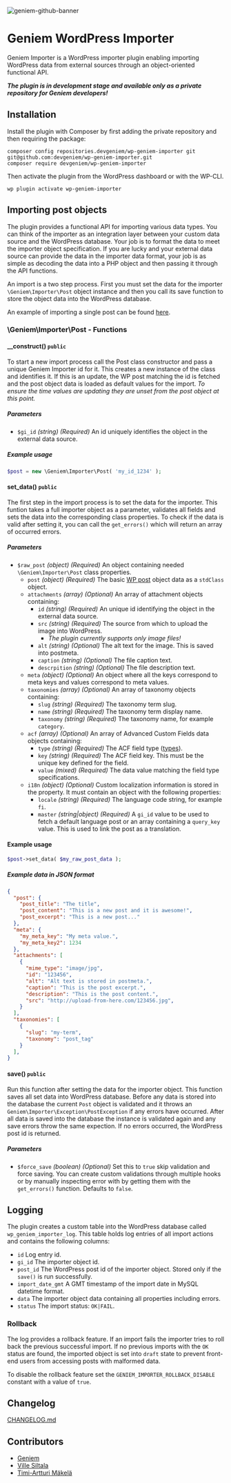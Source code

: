![geniem-github-banner](https://cloud.githubusercontent.com/assets/5691777/14319886/9ae46166-fc1b-11e5-9630-d60aa3dc4f9e.png)

# Geniem WordPress Importer

Geniem Importer is a WordPress importer plugin enabling importing WordPress data from external sources through an object-oriented functional API.

***The plugin is in development stage and available only as a private repository for Geniem developers!***

## Installation

Install the plugin with Composer by first adding the private repository and then requiring the package:

```
composer config repositories.devgeniem/wp-geniem-importer git git@github.com:devgeniem/wp-geniem-importer.git
composer require devgeniem/wp-geniem-importer
```
Then activate the plugin from the WordPress dashboard or with the WP-CLI.

```
wp plugin activate wp-geniem-importer
```

## Importing post objects

The plugin provides a functional API for importing various data types. You can think of the importer as an integration layer between your custom data source and the WordPress database. Your job is to format the data to meet the importer object specification. If you are lucky and your external data source can provide the data in the importer data format, your job is as simple as decoding the data into a PHP object and then passing it through the API functions.

An import is a two step process. First you must set the data for the importer `\Geniem\Importer\Post` object instance and then you call its save function to store the object data into the WordPress database.

An example of importing a single post can be found [here](docs/examples/example-post.php).

### \Geniem\Importer\Post - Functions

#### __construct() `public`

To start a new import process call the Post class constructor and pass a unique Geniem Importer id for it. This creates a new instance of the class and identifies it. If this is an update, the WP post matching the id is fetched and the post object data is loaded as default values for the import. *To ensure the time values are updating they are unset from the post object at this point.*

##### Parameters

- `$gi_id` *(string) (Required)* An id uniquely identifies the object in the external data source.

##### Example usage

```php
$post = new \Geniem\Importer\Post( 'my_id_1234' );
```



#### set_data() `public`

The first step in the import process is to set the data for the importer. This funtion takes a full importer object as a parameter, validates all fields and sets the data into the corresponding class properties. To check if the data is valid after setting it, you can call the `get_errors()` which will return an array of occurred errors.

##### Parameters

- `$raw_post` *(object) (Required)* An object containing needed `\Geniem\Importer\Post` class properties.
  - `post` *(object) (Required)* The basic [WP post](https://codex.wordpress.org/Class_Reference/WP_Post) object data as a `stdClass` object.
  - `attachments` *(array) (Optional)* An array of attachment objects containing:
    - `id` *(string) (Required)* An unique id identifying the object in the external data source.
    - `src` *(string) (Required)* The source from which to upload the image into WordPress. 
      - *The plugin currently supports only image files!*
    - `alt` *(string) (Optional)* The alt text for the image. This is saved into postmeta.
    - `caption` *(string) (Optional)* The file caption text.
    - `descrpition` *(string) (Optional)* The file description text.
  - `meta` *(object) (Optional)* An object where all the keys correspond to meta keys and values correspond to meta values.
  - `taxonomies` *(array) (Optional)* An array of taxonomy objects containing:
    - `slug` *(string) (Required)* The taxonomy term slug.
    - `name` *(string) (Required)* The taxonomy term display name.
    - `taxonomy` *(string) (Required)* The taxonomy name, for example `category`.
  - `acf` *(array) (Optional)* An array of Advanced Custom Fields data objects containing:
    - `type` *(string) (Required)* The ACF field type ([types](https://www.advancedcustomfields.com/resources/#field-types)).
    - `key` *(string) (Required)* The ACF field key. This must be the unique key defined for the field.
    - `value` *(mixed) (Required)* The data value matching the field type specifications.
  - `i18n` *(object) (Optional)* Custom localization information is stored in the property. It must contain an object with the following properties:
    - `locale` *(string) (Required)* The language code string, for example `fi`.
    - `master` *(string|object) (Required)* A `gi_id` value to be used to fetch a default language post or an array containing a `query_key` value. This is used to link the post as a translation.

#### Example usage

```php
$post->set_data( $my_raw_post_data );
```

##### Example data in JSON format

```json
{
  "post": {
    "post_title": "The title",
    "post_content": "This is a new post and it is awesome!",
    "post_excerpt": "This is a new post..."
  },
  "meta": {
    "my_meta_key": "My meta value.",
    "my_meta_key2": 1234
  },
  "attachments": [
    {
      "mime_type": "image/jpg",
      "id": "123456",
      "alt": "Alt text is stored in postmeta.",
      "caption": "This is the post excerpt.",
      "description": "This is the post content.",
      "src": "http://upload-from-here.com/123456.jpg",
    }
  ],
  "taxonomies": [
    {
      "slug": "my-term",
      "taxonomy": "post_tag"
    }
  ],
}
```

#### save() `public`

Run this function after setting the data for the importer object. This function saves all set data into WordPress database. Before any data is stored into the database the current `Post` object is validated and it throws an `Geniem\Importer\Exception\PostException` if any errors have occurred. After all data is saved into the database the instance is validated again and any save errors throw the same expection. If no errors occurred, the WordPress post id is returned.

##### Parameters

- `$force_save` *(boolean) (Optional)* Set this to `true` skip validation and force saving. You can create custom validations through multiple hooks or by manually inspecting error with by getting them with the `get_errors()` function. Defaults to `false`.

## Logging

The plugin creates a custom table into the WordPress database called `wp_geniem_importer_log`. This table holds log entries of all import actions and contains the following columns:

- `id` Log entry id.
- `gi_id` The importer object id.
- `post_id` The WordPress post id of the importer object. Stored only if the `save()` is run successfully.
- `import_date_gmt` A GMT timestamp of the import date in MySQL datetime format.
- `data` The importer object data containing all properties including errors.
- `status` The import status: `OK|FAIL`.

### Rollback

The log provides a rollback feature. If an import fails the importer tries to roll back the previous successful import. If no previous imports with the `OK` status are found, the imported object is set into `draft` state to prevent front-end users from accessing posts with malformed data.

To disable the rollback feature set the `GENIEM_IMPORTER_ROLLBACK_DISABLE` constant with a value of `true`.

## Changelog

[CHANGELOG.md](CHANGELOG.md)

## Contributors

-  [Geniem](https://github.com/devgeniem)
-  [Ville Siltala](https://github.com/villesiltala)
-  [Timi-Artturi Mäkelä](https://github.com/Liblastic)

